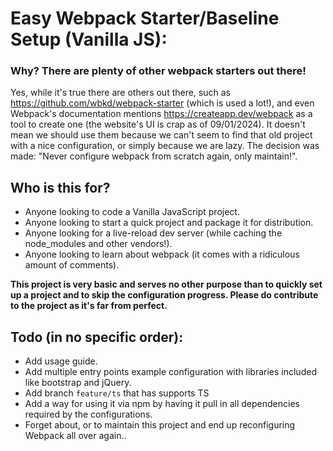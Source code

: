 # Easy Webpack Starter/Baseline Setup (Vanilla JS):

### Why? There are plenty of other webpack starters out there!

Yes, while it's true there are others out there, such as https://github.com/wbkd/webpack-starter (which is used a lot!), and even Webpack's documentation mentions https://createapp.dev/webpack as a tool to create one (the website's UI is crap as of 09/01/2024). It doesn't mean we should use them because we can't seem to find that old project with a nice configuration, or simply because we are lazy. The decision was made: "Never configure webpack from scratch again, only maintain!".

## Who is this for?

- Anyone looking to code a Vanilla JavaScript project.
- Anyone looking to start a quick project and package it for distribution.
- Anyone looking for a live-reload dev server (while caching the node_modules and other vendors!).
- Anyone looking to learn about webpack (it comes with a ridiculous amount of comments).

<b>This project is very basic and serves no other purpose than to quickly set up a project and to skip the configuration progress. Please do contribute to the project as it's far from perfect.</b>

## Todo (in no specific order):

- Add usage guide.
- Add multiple entry points example configuration with libraries included like bootstrap and jQuery.
- Add branch `feature/ts` that has supports TS
- Add a way for using it via npm by having it pull in all dependencies required by the configurations.
- Forget about, or to maintain this project and end up reconfiguring Webpack all over again..
